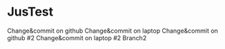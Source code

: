 # JusTest
Change&commit on github
Change&commit on laptop
Change&commit on github #2
Change&commit on laptop #2
Branch2
